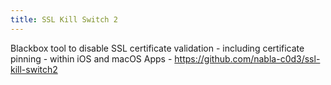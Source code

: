 ```yaml
---
title: SSL Kill Switch 2
---
```


Blackbox tool to disable SSL certificate validation - including certificate pinning - within iOS and macOS Apps - <https://github.com/nabla-c0d3/ssl-kill-switch2>